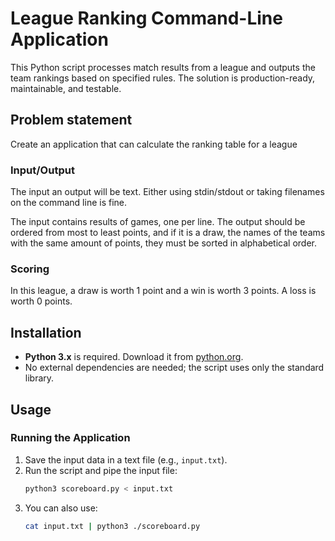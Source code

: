 # League Ranking Command-Line Application

This Python script processes match results from a league and outputs the team rankings based on specified rules. The solution is production-ready, maintainable, and testable.

## Problem statement
Create an application that can calculate the ranking table for a league

### Input/Output
The input an output will be text. Either using stdin/stdout or taking filenames on the command line is fine.

The input contains results of games, one per line.
The output should be ordered from most to least points, and if it is a draw, the names of the teams with the same amount of points, they must be sorted in alphabetical order.

### Scoring
In this league, a draw is worth 1 point and a win is worth 3 points. A loss is worth 0 points.

## Installation

- **Python 3.x** is required. Download it from [python.org](https://www.python.org/).
- No external dependencies are needed; the script uses only the standard library.

## Usage

### Running the Application
1. Save the input data in a text file (e.g., `input.txt`).
2. Run the script and pipe the input file:
   ```bash
   python3 scoreboard.py < input.txt

3. You can also use:
   ```bash
   cat input.txt | python3 ./scoreboard.py

